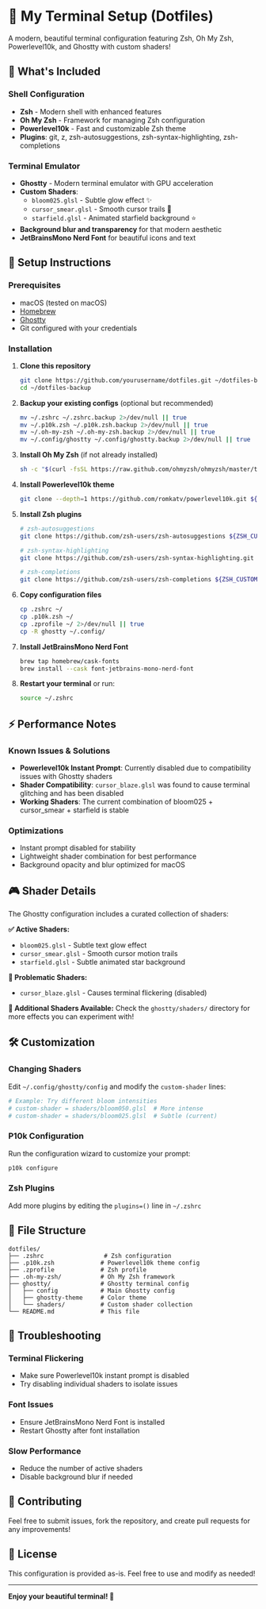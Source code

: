 # 🚀 My Terminal Setup (Dotfiles)

A modern, beautiful terminal configuration featuring Zsh, Oh My Zsh, Powerlevel10k, and Ghostty with custom shaders!

## 🎨 What's Included

### Shell Configuration
- **Zsh** - Modern shell with enhanced features
- **Oh My Zsh** - Framework for managing Zsh configuration
- **Powerlevel10k** - Fast and customizable Zsh theme
- **Plugins**: git, z, zsh-autosuggestions, zsh-syntax-highlighting, zsh-completions

### Terminal Emulator
- **Ghostty** - Modern terminal emulator with GPU acceleration
- **Custom Shaders**: 
  - `bloom025.glsl` - Subtle glow effect ✨
  - `cursor_smear.glsl` - Smooth cursor trails 🌊  
  - `starfield.glsl` - Animated starfield background ⭐
- **Background blur and transparency** for that modern aesthetic
- **JetBrainsMono Nerd Font** for beautiful icons and text

## 🔧 Setup Instructions

### Prerequisites
- macOS (tested on macOS)
- [Homebrew](https://brew.sh/)
- [Ghostty](https://ghostty.org/)
- Git configured with your credentials

### Installation

1. **Clone this repository**
   ```bash
   git clone https://github.com/yourusername/dotfiles.git ~/dotfiles-backup
   cd ~/dotfiles-backup
   ```

2. **Backup your existing configs** (optional but recommended)
   ```bash
   mv ~/.zshrc ~/.zshrc.backup 2>/dev/null || true
   mv ~/.p10k.zsh ~/.p10k.zsh.backup 2>/dev/null || true
   mv ~/.oh-my-zsh ~/.oh-my-zsh.backup 2>/dev/null || true
   mv ~/.config/ghostty ~/.config/ghostty.backup 2>/dev/null || true
   ```

3. **Install Oh My Zsh** (if not already installed)
   ```bash
   sh -c "$(curl -fsSL https://raw.github.com/ohmyzsh/ohmyzsh/master/tools/install.sh)"
   ```

4. **Install Powerlevel10k theme**
   ```bash
   git clone --depth=1 https://github.com/romkatv/powerlevel10k.git ${ZSH_CUSTOM:-$HOME/.oh-my-zsh/custom}/themes/powerlevel10k
   ```

5. **Install Zsh plugins**
   ```bash
   # zsh-autosuggestions
   git clone https://github.com/zsh-users/zsh-autosuggestions ${ZSH_CUSTOM:-~/.oh-my-zsh/custom}/plugins/zsh-autosuggestions
   
   # zsh-syntax-highlighting
   git clone https://github.com/zsh-users/zsh-syntax-highlighting.git ${ZSH_CUSTOM:-~/.oh-my-zsh/custom}/plugins/zsh-syntax-highlighting
   
   # zsh-completions
   git clone https://github.com/zsh-users/zsh-completions ${ZSH_CUSTOM:-${ZSH:-~/.oh-my-zsh}/custom}/plugins/zsh-completions
   ```

6. **Copy configuration files**
   ```bash
   cp .zshrc ~/
   cp .p10k.zsh ~/
   cp .zprofile ~/ 2>/dev/null || true
   cp -R ghostty ~/.config/
   ```

7. **Install JetBrainsMono Nerd Font**
   ```bash
   brew tap homebrew/cask-fonts
   brew install --cask font-jetbrains-mono-nerd-font
   ```

8. **Restart your terminal** or run:
   ```bash
   source ~/.zshrc
   ```

## ⚡ Performance Notes

### Known Issues & Solutions
- **Powerlevel10k Instant Prompt**: Currently disabled due to compatibility issues with Ghostty shaders
- **Shader Compatibility**: `cursor_blaze.glsl` was found to cause terminal glitching and has been disabled
- **Working Shaders**: The current combination of bloom025 + cursor_smear + starfield is stable

### Optimizations
- Instant prompt disabled for stability
- Lightweight shader combination for best performance
- Background opacity and blur optimized for macOS

## 🎮 Shader Details

The Ghostty configuration includes a curated collection of shaders:

**✅ Active Shaders:**
- `bloom025.glsl` - Subtle text glow effect
- `cursor_smear.glsl` - Smooth cursor motion trails  
- `starfield.glsl` - Subtle animated star background

**🚫 Problematic Shaders:**
- `cursor_blaze.glsl` - Causes terminal flickering (disabled)

**📁 Additional Shaders Available:**
Check the `ghostty/shaders/` directory for more effects you can experiment with!

## 🛠 Customization

### Changing Shaders
Edit `~/.config/ghostty/config` and modify the `custom-shader` lines:

```bash
# Example: Try different bloom intensities
# custom-shader = shaders/bloom050.glsl  # More intense
# custom-shader = shaders/bloom025.glsl  # Subtle (current)
```

### P10k Configuration
Run the configuration wizard to customize your prompt:
```bash
p10k configure
```

### Zsh Plugins
Add more plugins by editing the `plugins=()` line in `~/.zshrc`

## 📝 File Structure

```
dotfiles/
├── .zshrc                 # Zsh configuration
├── .p10k.zsh             # Powerlevel10k theme config
├── .zprofile             # Zsh profile
├── .oh-my-zsh/           # Oh My Zsh framework
├── ghostty/              # Ghostty terminal config
│   ├── config            # Main Ghostty config
│   ├── ghostty-theme     # Color theme
│   └── shaders/          # Custom shader collection
└── README.md             # This file
```

## 🐛 Troubleshooting

### Terminal Flickering
- Make sure Powerlevel10k instant prompt is disabled
- Try disabling individual shaders to isolate issues

### Font Issues  
- Ensure JetBrainsMono Nerd Font is installed
- Restart Ghostty after font installation

### Slow Performance
- Reduce the number of active shaders
- Disable background blur if needed

## 🤝 Contributing

Feel free to submit issues, fork the repository, and create pull requests for any improvements!

## 📄 License

This configuration is provided as-is. Feel free to use and modify as needed!

---

**Enjoy your beautiful terminal! 🎉**
